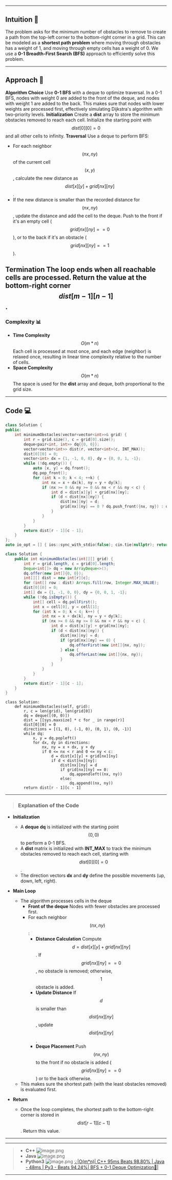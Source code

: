 #
---
## Intuition 🧩
The problem asks for the minimum number of obstacles to remove to create a path from the top-left corner to the bottom-right corner in a grid. This can be modeled as a **shortest path problem** where moving through obstacles has a weight of 1, and moving through empty cells has a weight of 0. We use a **0-1 Breadth-First Search (BFS)** approach to efficiently solve this problem.

---

## Approach 🎯
**Algorithm Choice** Use **0-1 BFS** with a deque to optimize traversal. In a 0-1 BFS, nodes with weight 0 are added to the front of the deque, and nodes with weight 1 are added to the back. This makes sure that nodes with lower weights are processed first, effectively simulating Dijkstra's algorithm with two-priority levels.
**Initialization** Create a **dist** array to store the minimum obstacles removed to reach each cell. Initialize the starting point with $$dist[0][0] = 0$$ and all other cells to infinity.
**Traversal** Use a deque to perform BFS:
   - For each neighbor $$(nx, ny)$$ of the current cell $$(x, y)$$, calculate the new distance as $$dist[x][y] + grid[nx][ny]$$.
   - If the new distance is smaller than the recorded distance for $$(nx, ny)$$, update the distance and add the cell to the deque. Push to the front if it's an empty cell ($$grid[nx][ny] == 0$$), or to the back if it's an obstacle ($$grid[nx][ny] == 1$$).
   
**Termination** The loop ends when all reachable cells are processed. Return the value at the bottom-right corner $$dist[m - 1][n - 1]$$.
---

### Complexity 📊
- **Time Complexity** $$O(m * n)$$ Each cell is processed at most once, and each edge (neighbor) is relaxed once, resulting in linear time complexity relative to the number of cells.
- **Space Complexity** $$O(m * n)$$  The space is used for the **dist** array and deque, both proportional to the grid size.
---

## Code 💻

```cpp []
class Solution {
public:
    int minimumObstacles(vector<vector<int>>& grid) {
        int r = grid.size(), c = grid[0].size();
        deque<pair<int, int>> dq{{0, 0}};
        vector<vector<int>> dist(r, vector<int>(c, INT_MAX));
        dist[0][0] = 0;
        vector<int> dx = {1, -1, 0, 0}, dy = {0, 0, 1, -1};
        while (!dq.empty()) {
            auto [x, y] = dq.front();
            dq.pop_front();
            for (int k = 0; k < 4; ++k) {
                int nx = x + dx[k], ny = y + dy[k];
                if (nx >= 0 && ny >= 0 && nx < r && ny < c) {
                    int d = dist[x][y] + grid[nx][ny];
                    if (d < dist[nx][ny]) {
                        dist[nx][ny] = d;
                        grid[nx][ny] == 0 ? dq.push_front({nx, ny}) : dq.push_back({nx, ny});
                    }
                }
            }
        }
        return dist[r - 1][c - 1];
    }
};
auto io_opt = [] { ios::sync_with_stdio(false); cin.tie(nullptr); return 0; }();
```
```Java []
class Solution {
    public int minimumObstacles(int[][] grid) {
        int r = grid.length, c = grid[0].length;
        Deque<int[]> dq = new ArrayDeque<>();
        dq.offer(new int[]{0, 0});
        int[][] dist = new int[r][c];
        for (int[] row : dist) Arrays.fill(row, Integer.MAX_VALUE);
        dist[0][0] = 0;
        int[] dx = {1, -1, 0, 0}, dy = {0, 0, 1, -1};
        while (!dq.isEmpty()) {
            int[] cell = dq.pollFirst();
            int x = cell[0], y = cell[1];
            for (int k = 0; k < 4; k++) {
                int nx = x + dx[k], ny = y + dy[k];
                if (nx >= 0 && ny >= 0 && nx < r && ny < c) {
                    int d = dist[x][y] + grid[nx][ny];
                    if (d < dist[nx][ny]) {
                        dist[nx][ny] = d;
                        if (grid[nx][ny] == 0) {
                            dq.offerFirst(new int[]{nx, ny});
                        } else {
                            dq.offerLast(new int[]{nx, ny});
                        }
                    }
                }
            }
        }
        return dist[r - 1][c - 1];
    }
}
```
```python3  []
class Solution:
    def minimumObstacles(self, grid):
        r, c = len(grid), len(grid[0])
        dq = deque([(0, 0)])
        dist = [[sys.maxsize] * c for _ in range(r)]
        dist[0][0] = 0
        directions = [(1, 0), (-1, 0), (0, 1), (0, -1)]
        while dq:
            x, y = dq.popleft()
            for dx, dy in directions:
                nx, ny = x + dx, y + dy
                if 0 <= nx < r and 0 <= ny < c:
                    d = dist[x][y] + grid[nx][ny]
                    if d < dist[nx][ny]:
                        dist[nx][ny] = d
                        if grid[nx][ny] == 0:
                            dq.appendleft((nx, ny))
                        else:
                            dq.append((nx, ny))
        return dist[r - 1][c - 1]
```
---
> ### Explanation of the Code
- **Initialization**
  - A **deque** **dq** is initialized with the starting point $$(0, 0)$$ to perform a 0-1 BFS.
  - A **dist** matrix is initialized with **INT_MAX** to track the minimum obstacles removed to reach each cell, starting with $$dist[0][0] = 0$$.
  - The direction vectors **dx** and **dy** define the possible movements (up, down, left, right).

- **Main Loop**
  - The algorithm processes cells in the deque
    - **Front of the deque** Nodes with fewer obstacles are processed first.
    - For each neighbor $$(nx, ny)$$:
      - **Distance Calculation** Compute $$d = dist[x][y] + grid[nx][ny]$$. If $$grid[nx][ny] == 0$$, no obstacle is removed; otherwise, $$1$$ obstacle is added.
      - **Update Distance** If $$d$$ is smaller than $$dist[nx][ny]$$, update $$dist[nx][ny]$$.
      - **Deque Placement** Push $$(nx, ny)$$ to the front if no obstacle is added ($$grid[nx][ny] == 0$$) or to the back otherwise.
  - This makes sure the shortest path (with the least obstacles removed) is evaluated first.

- **Return**
  - Once the loop completes, the shortest path to the bottom-right corner is stored in $$dist[r-1][c-1]$$. Return this value.


---

---

> - **C++**
> ![image.png](https://assets.leetcode.com/users/images/d32bee2e-195b-4ce1-ab29-bbad290fa7d1_1732754762.7838476.png)
> - **Java**
> ![image.png](https://assets.leetcode.com/users/images/82943603-d7d1-4cc3-bfa9-f2bf378f48de_1732756289.3753788.png)
> - **Python3**
> ![image.png](https://assets.leetcode.com/users/images/fe6d0b81-9800-41e5-b72e-5dfba50489d5_1732756904.6106417.png)
[💡|O(m*n)| C++ 95ms Beats 98.80% | Java - 48ms | Py3 - Beats 94.24%| BFS + 0-1 Deque Optimization🧠|](https://leetcode.com/problems/minimum-obstacle-removal-to-reach-corner/solutions/6090237/o-m-n-c-95ms-beats-98-80-java-48ms-py3-beats-94-24-bfs-0-1-deque-optimization)

---
